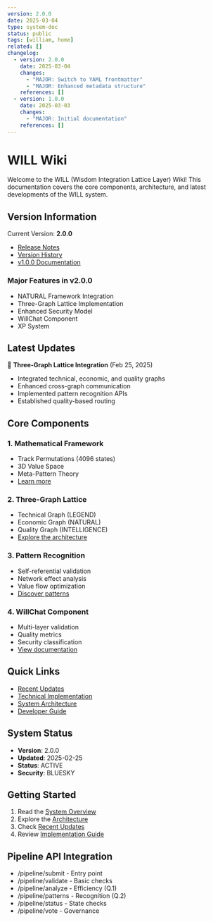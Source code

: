 ```yaml
---
version: 2.0.0
date: 2025-03-04
type: system-doc
status: public
tags: [william, home]
related: []
changelog:
  - version: 2.0.0
    date: 2025-03-04
    changes:
      - "MAJOR: Switch to YAML frontmatter"
      - "MAJOR: Enhanced metadata structure"
    references: []
  - version: 1.0.0
    date: 2025-03-03
    changes:
      - "MAJOR: Initial documentation"
    references: []
---
```

# WILL Wiki

Welcome to the WILL (Wisdom Integration Lattice Layer) Wiki! This documentation covers the core components, architecture, and latest developments of the WILL system.

## Version Information
Current Version: **2.0.0**
- [Release Notes](versions/RELEASE-2.0.0.md)
- [Version History](versions/VERSION-HISTORY.md)
- [v1.0.0 Documentation](https://github.com/shibakery/WILL/tree/v1.0.0/versions/v1.0.0)

### Major Features in v2.0.0
- NATURAL Framework Integration
- Three-Graph Lattice Implementation
- Enhanced Security Model
- WillChat Component
- XP System

## Latest Updates
🎉 **Three-Graph Lattice Integration** (Feb 25, 2025)
- Integrated technical, economic, and quality graphs
- Enhanced cross-graph communication
- Implemented pattern recognition APIs
- Established quality-based routing

## Core Components

### 1. Mathematical Framework
- Track Permutations (4096 states)
- 3D Value Space
- Meta-Pattern Theory
- [Learn more](Technical-Implementation)

### 2. Three-Graph Lattice
- Technical Graph (LEGEND)
- Economic Graph (NATURAL)
- Quality Graph (INTELLIGENCE)
- [Explore the architecture](Three-Graph-Lattice)

### 3. Pattern Recognition
- Self-referential validation
- Network effect analysis
- Value flow optimization
- [Discover patterns](Pattern-Recognition)

### 4. WillChat Component
- Multi-layer validation
- Quality metrics
- Security classification
- [View documentation](WillChat-Component)

## Quick Links
- [Recent Updates](Recent-Updates)
- [Technical Implementation](Technical-Implementation)
- [System Architecture](System-Architecture)
- [Developer Guide](Developer-Guide)

## System Status
- **Version**: 2.0.0
- **Updated**: 2025-02-25
- **Status**: ACTIVE
- **Security**: BLUESKY

## Getting Started
1. Read the [System Overview](System-Overview)
2. Explore the [Architecture](System-Architecture)
3. Check [Recent Updates](Recent-Updates)
4. Review [Implementation Guide](Implementation-Guide)


## Pipeline API Integration
- /pipeline/submit - Entry point
- /pipeline/validate - Basic checks
- /pipeline/analyze - Efficiency (Q.1)
- /pipeline/patterns - Recognition (Q.2)
- /pipeline/status - State checks
- /pipeline/vote - Governance